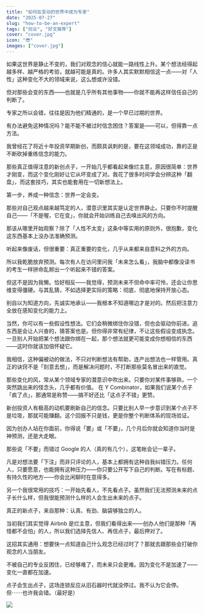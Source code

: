 ```yaml
---
title: "如何在变动的世界中成为专家"
date: "2025-07-27"
slug: "how-to-be-an-expert"
tags: ["创业", "好文推荐"]
cover: "cover.jpg"
icon: "😎"
images: ["cover.jpg"]
---
```

如果这世界是静止不变的，我们对观念的信心就能一路线性上升。某个想法经得起越多样、越严格的考验，就越可能是真的。许多人其实默默相信这一点——对「人性」这种变化不大的领域来说，这么想或许没错。



但对那些会变的东西——也就是几乎所有其他事物——你就不能再这样信任自己的判断了。



专家之所以会错，往往是因为他们精通的，是一个早已过期的世界。



有办法避免这种情况吗？能不能不被过时信念困住？答案是——可以，但得靠一点方法。



我曾经花了将近十年投资早期新创，而颇具讽刺的是，要在这领域成功，靠的正是不断砍掉重练信念的能力。



那些真正值得注意的新创点子，一开始几乎都看起来像烂主意，原因很简单：世界才刚变，而这个变化刚好让它从坏变成了对。我花了很多时间学会分辨这种「翻盘」，而这套技巧，其实也能套用在一切新想法上。



第一步，养成一种信念：世界一定会变。



那些对自己观点越来越笃定的人，潜意识里其实是认定世界静止。只要你不时提醒自己——「不是喔，它在变」，你就会开始训练自己去嗅出风的方向。



那该从哪里开始观察？除了「人性不太变」这条中等实用的原则外，很抱歉，变化这东西基本上没办法准确预测。



听起来像废话，但很重要：真正重要的变化，几乎从来都来自意料之外的方向。



所以我乾脆放弃预测。每次有人在访问里问我「未来怎么看」，我脑中都像没读书的考生一样拼命乱掰出一个听起来不错的答案。



但这不是因为我懒。恰好相反——我觉得，预测未来不但命中率可怜，还会让你思维变得僵硬。与其乱猜，不如选择更实际的策略：彻底、彻底地保持开放心态。



别自以为知道方向，先诚实地承认——我根本不知道哪边才是对的。然后把注意力全放在感知变化的能力上。



当然，你可以有一些假设性想法。它们会稍微绑住你没错，但也会驱动你前进。追东西是会让人兴奋的，猜答案也是。但你得非常有纪律，不让这些假设变成执念。
一旦别人开始把某个想法跟你绑在一起，那个想法就更可能变成你想相信的东西——这时你就该加倍怀疑它。



我相信，这种偏被动的做法，不只对判断想法有帮助，连产出想法也一样管用。真正的诀窍不是「刻意去想」，而是解决问题时，不打断那些莫名冒出来的直觉。



那些变化的风，常从某个领域专家的潜意识中吹出来。只要你对某件事够熟，一个突然跳出来的怪念头，几乎都有价值。
在 Y Combinator，如果我们说某个点子「疯了点」，那通常是称赞——搞不好还比「这点子不错」更赞。



新创投资人有极高的动机要刷新自己的信念。只要比别人早一步意识到某个点子不是垃圾，那就可能赚翻。这个回报不只是钱，更是你整个判断体系的现场验证。



因为创办人站在你面前，你得说「要」或「不要」，几个月后你就会知道你当时是神预测，还是大走眼。



那些说「不要」而错过 Google 的人（真的有几个），这笔帐会记一辈子。



凡是对想法要「下注」而非只评论的人，基本上都拥有这种自我纠错压力。任何人，只要愿意，也能拥有这种压力——你只要公开写下自己的判断。写在有标题、有持久性的地方——你会比闲聊时在意得多。



另一个我很常用的技巧：一开始先看人，不先看点子。虽然我们无法预测未来的点子长什么样，但我很能预测什么样的人会生出未来的点子。



真正的新点子，来自那种：认真、有劲、脑袋够独立的人。



当初我们其实觉得 Airbnb 是烂主意，但我们看得出来——创办人他们是那种「再怪都不会怕」的人，所以我们选择先信人、再信点子，最后押对了。



这招其实通用：想要快一点知道自己什么观念已经过时了？那就去跟那些会打破你观念的人当朋友。



不被自己的专业反困住，已经够难了，而未来只会更难。因为变化不是加速了——变化一直都在加速。



点子会生出点子，这场连锁反应从旧石器时代就没停过。我不认为它会停。
但⋯⋯也许我会错。（最好是）




![](https://prod-files-secure.s3.us-west-2.amazonaws.com/112d0858-5090-4d34-a606-b75eb8d65fd2/46476355-9cf3-4e99-9b7a-3531bc426380/1000202064.png?X-Amz-Algorithm=AWS4-HMAC-SHA256&X-Amz-Content-Sha256=UNSIGNED-PAYLOAD&X-Amz-Credential=ASIAZI2LB466WOILMNMG%2F20251027%2Fus-west-2%2Fs3%2Faws4_request&X-Amz-Date=20251027T164353Z&X-Amz-Expires=3600&X-Amz-Security-Token=IQoJb3JpZ2luX2VjEPD%2F%2F%2F%2F%2F%2F%2F%2F%2F%2FwEaCXVzLXdlc3QtMiJIMEYCIQDkK7fel4PTjY8eaHWWXFaSO7ft1wxCY5%2FNuouoBa78MwIhAOG24hvp2i8oHQIpQpZI%2BPDZ9RttvFYmcdJoGnjnf9WQKogECKn%2F%2F%2F%2F%2F%2F%2F%2F%2F%2FwEQABoMNjM3NDIzMTgzODA1Igyzt8FXWhHxh1ciekAq3AOhbB0evD%2B2%2BKXLcK0Gejf3MzaaIsLIwfAe7vMYCsRTdKwsYukTnITECdEAjLwPBXlsMKLDIUbjTeAgOs1ejUTzVvy2sptxxZccAU0Er8Li2wykhQ7yrlIPNZ252pRl9R4Ht0hLMTf4qnlnOtGZwjRmVRsSmOfMkrdkdH2tgrczEPbkpneZ6SX5h9Z2hhELXoe%2B%2BtLf09tuUlgp%2BrkjSvNvUqxCBJEHnRGRR8QBRBYrG4KdHWCCpoSMzOO9rTTRj9lWF%2F%2BbrPUkmkAQXX%2F2OgcZeuCpjuVINRktMFMneh8DeGsVp01rHo8oyKu286WyfiUBSwkDcaD8qK6g4GLjsByh%2B9t9fDKoQ281SskwQtV2QyFgVIzRwLfPdENvMBA6fgztif5pBvovEV1hhaDsB%2B5C%2BQk5JsiGHXYLPiL%2FWuDU7leM3saPgHhWH%2Blgq0hlcsC8R27pFYw%2FS9vr3l7V7ocXPAUiu3m20kP6YVviZpfkw9%2FGgoX6z9JfVOfOyp8iNq%2FjKAB926Vqh12zjTOel7TxHnUZidEKD0hF1ZEMTfJ3x2RmOjJ9w5qsLtdBX6rqTJxGIxaHtIot15wPeod0weW5I2jLzpaamKycU7iuhGyAH3n45SgqoZx4aJ2AcTDvov7HBjqkAfILC7%2BdD9J3d%2F%2FLd905qyV9KPQhKDlMWu6CHxlHtw4tEfN5qrURcb%2BlNsjMfFuBhPsQ7RazP1NrtOk8kUMwlfN%2FrwWUMOy40uMkDcUj5ptrVLwrX9KL9zHMBwVjrjuP7Dfo8ydaQxyouoOQtCtX95FLk88BnoSA939i4CapfqxVwndUJif1U%2BfKbaaoI3bmVDSMERab5%2BzKt1W%2B4PvMrLrDBv8z&X-Amz-Signature=3127350ebd663c81f66d877282d662a1fde8b416f100ab57dea1d5ab114d5492&X-Amz-SignedHeaders=host&x-amz-checksum-mode=ENABLED&x-id=GetObject)

